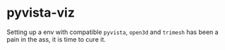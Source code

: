 # pyvista-viz
Setting up a env with compatible `pyvista`, `open3d` and `trimesh` has been a pain in the ass, it is time to cure it.
